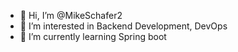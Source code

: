 - 👋 Hi, I’m @MikeSchafer2
- 👀 I’m interested in Backend Development, DevOps  
- 🌱 I’m currently learning Spring boot

<!---
MikeSchafer2/MikeSchafer2 is a ✨ special ✨ repository because its `README.md` (this file) appears on your GitHub profile.
You can click the Preview link to take a look at your changes.
--->
